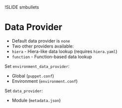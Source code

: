 !SLIDE smbullets
# Data Provider

* Default data provider is `none`
* Two other providers available:
 * `hiera` - Hiera-like data lookup (requires `hiera.yaml`)
 * `function` - Function-based data lookup

Set `environment_data_provider`:

* Global (`puppet.conf`)
* Environment (`environment.conf`)

Set `data_provider`:

* Module (`metadata.json`)

